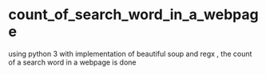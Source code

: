 # count_of_search_word_in_a_webpage
using python 3 with implementation of beautiful soup and regx , the count of a search word in a webpage is done
